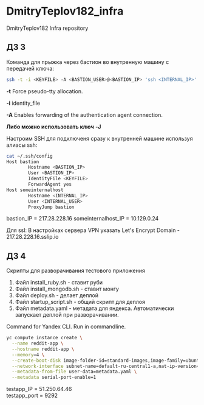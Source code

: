 # DmitryTeplov182_infra
DmitryTeplov182 Infra repository

## ДЗ 3
Команда для прыжка через бастион во внутренную машину с передачей ключа:
```bash
ssh -t -i <KEYFILE> -A <BASTION_USER>@<BASTION_IP> 'ssh <INTERNAL_IP>'
```
**-t**      Force pseudo-tty allocation.

**-i** identity_file

**-A**      Enables forwarding of the authentication agent connection.

**Либо можно использовать ключ** **-J**

Настроим SSH для подключеня сразу к внутренней машине используя алиасы ssh:

```bash
cat ~/.ssh/config
Host bastion
        Hostname <BASTION_IP>
        User <BASTION_IP>
        IdentityFile <KEYFILE>
        ForwardAgent yes
Host someinternalhost
        Hostname <INTERNAL_IP>
        User <INTERNAL_USER>
        ProxyJump bastion
```

bastion_IP = 217.28.228.16
someinternalhost_IP = 10.129.0.24

Для ssl:
В настройках сервера VPN указать Let's Encrypt Domain - 217.28.228.16.sslip.io

## ДЗ 4

Скрипты для разворачивания тестового приложения

1. Файл install_ruby.sh - ставит руби
2. Файл install_mongodb.sh - ставит монгу
3. Файл deploy.sh - делает деплой
4. Файл startup_script.sh - общий скрипт для деплоя
5. Файл metadata.yaml - метадата для яндекса. Автоматически запускает деплой при разворачивании.


Command for Yandex CLI. Run in commandline.
```bash
yc compute instance create \
  --name reddit-app \
  --hostname reddit-app \
  --memory=4 \
  --create-boot-disk image-folder-id=standard-images,image-family=ubuntu-1604-lts,size=10GB \
  --network-interface subnet-name=default-ru-central1-a,nat-ip-version=ipv4 \
  --metadata-from-file user-data=metadata.yaml \
  --metadata serial-port-enable=1 
```

testapp_IP = 51.250.64.46  
testapp_port = 9292
